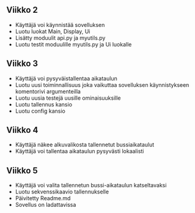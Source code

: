 ## Viikko 2

- Käyttäjä voi käynnistää sovelluksen
- Luotu luokat Main, Display, Ui
- Lisätty moduulit api.py ja myutils.py
- Luotu testit moduulille myutils.py ja Ui luokalle


## Viikko 3

- Käyttäjä voi pysyväistallentaa aikataulun
- Luotu uusi toiminnallisuus joka vaikuttaa sovelluksen käynnistykseen komentorivi argumenteilla
- Luotu uusia testejä uusille ominaisuuksille
- Luotu tallennus kansio
- Luotu config kansio

## Viikko 4
- Käyttäjä näkee alkuvalikosta tallennetut bussiaikataulut
- Käyttäjä voi tallentaa aikataulun pysyvästi lokaalisti

## Viikko 5
- Käyttäjä voi valita tallennetun bussi-aikataulun katseltavaksi
- Luotu sekvenssikaavio tallennukselle
- Päivitetty Readme.md
- Sovellus on ladattavissa

